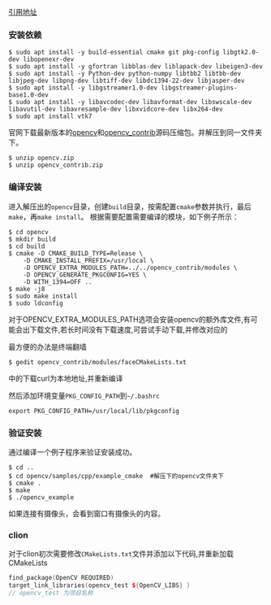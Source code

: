 [引用地址](https://www.linuxidc.com/Linux/2019-05/158419.htm)

### 安装依赖 ###

```shell
$ sudo apt install -y build-essential cmake git pkg-config libgtk2.0-dev libopenexr-dev 
$ sudo apt install -y gfortran libblas-dev liblapack-dev libeigen3-dev 
$ sudo apt install -y Python-dev python-numpy libtbb2 libtbb-dev libjpeg-dev libpng-dev libtiff-dev libdc1394-22-dev libjasper-dev 
$ sudo apt install -y libgstreamer1.0-dev libgstreamer-plugins-base1.0-dev
$ sudo apt install -y libavcodec-dev libavformat-dev libswscale-dev libavutil-dev libavresample-dev libxvidcore-dev libx264-dev
$ sudo apt install vtk7
```

官网下载最新版本的[opencv](https://github.com/opencv/opencv/archive/4.0.1.zip)和[opencv_contrib](https://github.com/opencv/opencv_contrib/archive/4.0.1.zip)源码压缩包。并解压到同一文件夹下。

```
$ unzip opencv.zip
$ unzip opencv_contrib.zip
```

### 编译安装 

进入解压出的`opencv`目录，创建`build`目录，按需配置`cmake`参数并执行，最后`make`，再`make install`。
根据需要配置需要编译的模块，如下例子所示：

```shell
$ cd opencv
$ mkdir build
$ cd build
$ cmake -D CMAKE_BUILD_TYPE=Release \
    -D CMAKE_INSTALL_PREFIX=/usr/local \
    -D OPENCV_EXTRA_MODULES_PATH=../../opencv_contrib/modules \
    -D OPENCV_GENERATE_PKGCONFIG=YES \
    -D WITH_1394=OFF ..
$ make -j8
$ sudo make install
$ sudo ldconfig
```

对于OPENCV_EXTRA_MODULES_PATH选项会安装opencv的额外库文件,有可能会出下载文件,若长时间没有下载速度,可尝试手动下载,并修改对应的

最方便的办法是终端翻墙

```   shell
$ gedit opencv_contrib/modules/faceCMakeLists.txt
```

中的下载curl为本地地址,并重新编译



然后添加环境变量`PKG_CONFIG_PATH`到`~/.bashrc`

```shell
export PKG_CONFIG_PATH=/usr/local/lib/pkgconfig
```

### 验证安装

通过编译一个例子程序来验证安装成功。

```shell
$ cd ..
$ cd opencv/samples/cpp/example_cmake  #解压下的opencv文件夹下
$ cmake .
$ make
$ ./opencv_example
```

如果连接有摄像头，会看到窗口有摄像头的内容。



### clion

对于clion初次需要修改`CMakeLists.txt`文件并添加以下代码,并重新加载CMakeLists

```c++
find_package(OpenCV REQUIRED)
target_link_libraries(opencv_test ${OpenCV_LIBS} )
// opencv_test 为项目名称
```
